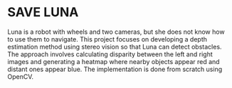 # SAVE LUNA
Luna is a robot with wheels and two cameras, but
she does not know how to use them to navigate. This project
focuses on developing a depth estimation method using stereo
vision so that Luna can detect obstacles. The approach involves
calculating disparity between the left and right images and
generating a heatmap where nearby objects appear red and
distant ones appear blue. The implementation is done from
scratch using OpenCV.
